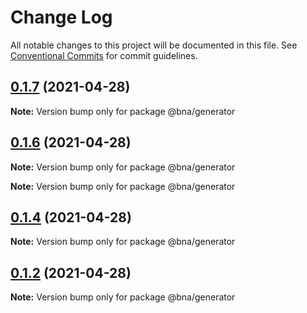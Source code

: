 # Change Log

All notable changes to this project will be documented in this file.
See [Conventional Commits](https://conventionalcommits.org) for commit guidelines.

## [0.1.7](https://github.com/robot-ux/bna/compare/v0.1.5...v0.1.7) (2021-04-28)

**Note:** Version bump only for package @bna/generator





## [0.1.6](https://github.com/robot-ux/bna/compare/v0.1.5...v0.1.6) (2021-04-28)

**Note:** Version bump only for package @bna/generator







**Note:** Version bump only for package @bna/generator





## [0.1.4](https://github.com/robot-ux/bna/compare/v0.1.5...v0.1.4) (2021-04-28)

**Note:** Version bump only for package @bna/generator





## [0.1.2](https://github.com/robot-ux/bna/compare/v0.3.0...v0.1.2) (2021-04-28)

**Note:** Version bump only for package @bna/generator
